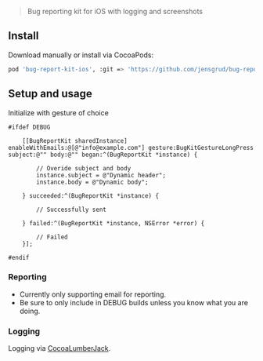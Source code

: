 > Bug reporting kit for iOS with logging and screenshots

## Install
Download manually or install via CocoaPods:
```bash
pod 'bug-report-kit-ios', :git => 'https://github.com/jensgrud/bug-report-kit-ios.git'
```

## Setup and usage
Initialize with gesture of choice
```obj-c
#ifdef DEBUG

    [[BugReportKit sharedInstance] enableWithEmails:@[@"info@example.com"] gesture:BugKitGestureLongPress subject:@"" body:@"" began:^(BugReportKit *instance) {
        
        // Overide subject and body
        instance.subject = @"Dynamic header";
        instance.body = @"Dynamic body";
        
    } succeeded:^(BugReportKit *instance) {
        
        // Successfully sent
        
    } failed:^(BugReportKit *instance, NSError *error) {
        
        // Failed
    }];
    
#endif
```

### Reporting
- Currently only supporting email for reporting. 
- Be sure to only include in DEBUG builds unless you know what you are doing.

### Logging
Logging via [CocoaLumberJack](https://github.com/CocoaLumberjack/CocoaLumberjack).
